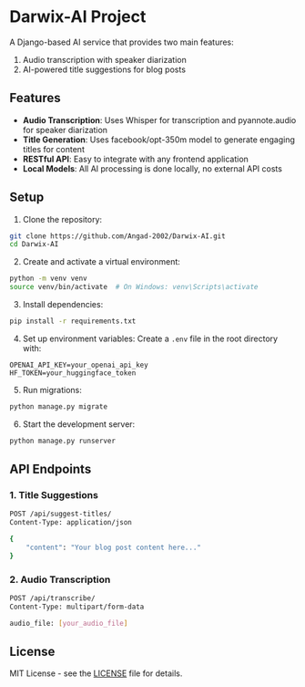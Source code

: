 # Darwix-AI Project

A Django-based AI service that provides two main features:
1. Audio transcription with speaker diarization
2. AI-powered title suggestions for blog posts

## Features

- **Audio Transcription**: Uses Whisper for transcription and pyannote.audio for speaker diarization
- **Title Generation**: Uses facebook/opt-350m model to generate engaging titles for content
- **RESTful API**: Easy to integrate with any frontend application
- **Local Models**: All AI processing is done locally, no external API costs

## Setup

1. Clone the repository:
```bash
git clone https://github.com/Angad-2002/Darwix-AI.git
cd Darwix-AI
```

2. Create and activate a virtual environment:
```bash
python -m venv venv
source venv/bin/activate  # On Windows: venv\Scripts\activate
```

3. Install dependencies:
```bash
pip install -r requirements.txt
```

4. Set up environment variables:
Create a `.env` file in the root directory with:
```
OPENAI_API_KEY=your_openai_api_key
HF_TOKEN=your_huggingface_token
```

5. Run migrations:
```bash
python manage.py migrate
```

6. Start the development server:
```bash
python manage.py runserver
```

## API Endpoints

### 1. Title Suggestions
```bash
POST /api/suggest-titles/
Content-Type: application/json

{
    "content": "Your blog post content here..."
}
```

### 2. Audio Transcription
```bash
POST /api/transcribe/
Content-Type: multipart/form-data

audio_file: [your_audio_file]
```

## License

MIT License - see the [LICENSE](LICENSE) file for details. 
